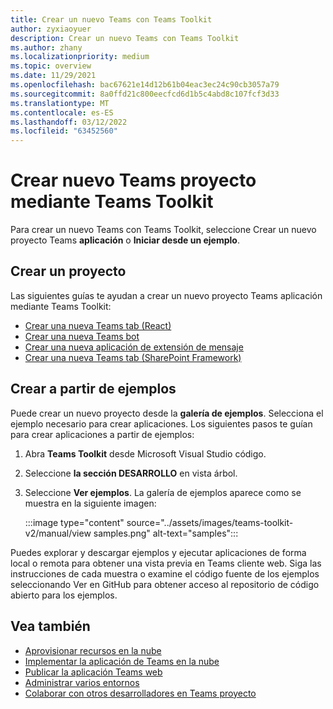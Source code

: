 ```yaml
---
title: Crear un nuevo Teams con Teams Toolkit
author: zyxiaoyuer
description: Crear un nuevo Teams con Teams Toolkit
ms.author: zhany
ms.localizationpriority: medium
ms.topic: overview
ms.date: 11/29/2021
ms.openlocfilehash: bac67621e14d12b61b04eac3ec24c90cb3057a79
ms.sourcegitcommit: 8a0ffd21c800eecfcd6d1b5c4abd8c107fcf3d33
ms.translationtype: MT
ms.contentlocale: es-ES
ms.lasthandoff: 03/12/2022
ms.locfileid: "63452560"
---
```

# <a name="create-new-teams-project-using-teams-toolkit"></a>Crear nuevo Teams proyecto mediante Teams Toolkit

Para crear un nuevo Teams con Teams Toolkit, seleccione Crear un nuevo proyecto Teams **aplicación** o **Iniciar desde un ejemplo**.

## <a name="create-new-project"></a>Crear un proyecto

Las siguientes guías te ayudan a crear un nuevo proyecto Teams aplicación mediante Teams Toolkit:

* [Crear una nueva Teams tab (React)](/microsoftteams/platform/sbs-gs-javascript?tabs=vscode%2Cvsc%2Cviscode%2Cvcode&tutorial-step=2)
* [Crear una nueva Teams bot](/microsoftteams/platform/sbs-gs-spfx?tabs=vscode%2Cviscode&branch)
* [Crear una nueva aplicación de extensión de mensaje](/microsoftteams/platform/sbs-gs-javascript?tabs=vscode%2Cvsc%2Cviscode%2Cvcode&tutorial-step=6&branch)
* [Crear una nueva Teams tab (SharePoint Framework)](/microsoftteams/platform/sbs-gs-spfx?tabs=vscode%2Cviscode&branch)

## <a name="create-from-samples"></a>Crear a partir de ejemplos

 Puede crear un nuevo proyecto desde la **galería de ejemplos**. Selecciona el ejemplo necesario para crear aplicaciones. Los siguientes pasos te guían para crear aplicaciones a partir de ejemplos:

 1. Abra **Teams Toolkit** desde Microsoft Visual Studio código.
 1. Seleccione **la sección DESARROLLO** en vista árbol.
 1. Seleccione **Ver ejemplos**. La galería de ejemplos aparece como se muestra en la siguiente imagen:

    :::image type="content" source="../assets/images/teams-toolkit-v2/manual/view samples.png" alt-text="samples":::

Puedes explorar y descargar ejemplos y ejecutar aplicaciones de forma local o remota para obtener una vista previa en Teams cliente web. Siga las instrucciones de cada muestra o examine el código fuente de los ejemplos seleccionando  Ver en GitHub para obtener acceso al repositorio de código abierto para los ejemplos.

## <a name="see-also"></a>Vea también

* [Aprovisionar recursos en la nube](provision.md)
* [Implementar la aplicación de Teams en la nube](deploy.md)
* [Publicar la aplicación Teams web](TeamsFx-collaboration.md)
* [Administrar varios entornos](TeamsFx-multi-env.md)
* [Colaborar con otros desarrolladores en Teams proyecto](TeamsFx-collaboration.md)
